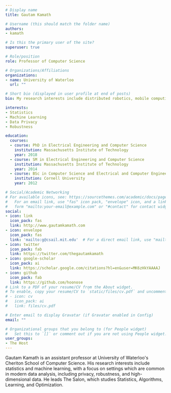 ```yaml
---
# Display name
title: Gautam Kamath

# Username (this should match the folder name)
authors:
- kamath

# Is this the primary user of the site?
superuser: true

# Role/position
role: Professor of Computer Science

# Organizations/Affiliations
organizations:
- name: University of Waterloo
  url: ""

# Short bio (displayed in user profile at end of posts)
bio: My research interests include distributed robotics, mobile computing and programmable matter.

interests:
- Statistics
- Machine Learning
- Data Privacy
- Robustness

education:
  courses:
  - course: PhD in Electrical Engineering and Computer Science
    institution: Massachusetts Institute of Technology
    year: 2018
  - course: SM in Electrical Engineering and Computer Science
    institution: Massachusetts Institute of Technology
    year: 2014
  - course: BSc in Computer Science and Electrical and Computer Engineering
    institution: Cornell University
    year: 2012

# Social/Academic Networking
# For available icons, see: https://sourcethemes.com/academic/docs/page-builder/#icons
#   For an email link, use "fas" icon pack, "envelope" icon, and a link in the
#   form "mailto:your-email@example.com" or "#contact" for contact widget.
social:
- icon: link
  icon_pack: fas
  link: http://www.gautamkamath.com
- icon: envelope
  icon_pack: fas
  link: 'mailto:g@csail.mit.edu'  # For a direct email link, use "mailto:test@example.org".
- icon: twitter
  icon_pack: fab
  link: https://twitter.com/thegautamkamath
- icon: google-scholar
  icon_pack: ai
  link: https://scholar.google.com/citations?hl=en&user=MK6zHkYAAAAJ
- icon: github
  icon_pack: fab
  link: https://github.com/hoonose
# Link to a PDF of your resume/CV from the About widget.
# To enable, copy your resume/CV to `static/files/cv.pdf` and uncomment the lines below.
# - icon: cv
#   icon_pack: ai
#   link: files/cv.pdf

# Enter email to display Gravatar (if Gravatar enabled in Config)
email: ""

# Organizational groups that you belong to (for People widget)
#   Set this to `[]` or comment out if you are not using People widget.
user_groups:
- The Host
---
```


Gautam Kamath is an assistant professor at University of Waterloo's Cheriton School of Computer Science. His research interests include statistics and machine learning, with a focus on settings which are common in modern data analysis, including privacy, robustness, and high-dimensional data. He leads The Salon, which studies Statistics, Algorithms, Learning, and Optimization.
